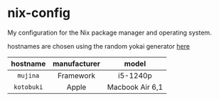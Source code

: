 # nix-config

My configuration for the Nix package manager and operating system.

hostnames are chosen using the random yokai generator [here](https://yokai.com?redirect_to=random)

| hostname   | manufacturer | model           |
| :--------: | :----------: | :-------------: |
| `mujina`   | Framework    | i5-1240p        |
| `kotobuki` | Apple        | Macbook Air 6,1 |
